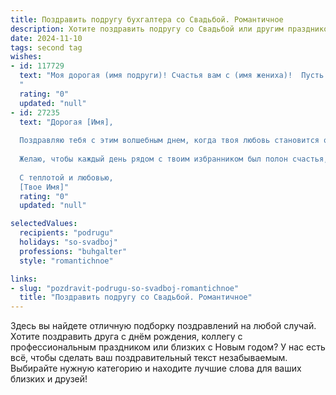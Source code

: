 ```yaml
---
title: Поздравить подругу бухгалтера со Свадьбой. Романтичное
description: Хотите поздравить подругу со Свадьбой или другим праздником? Наш ИИ создаст незабываемое поздравление, а вы обязательно выделитесь среди других.  
date: 2024-11-10
tags: second tag
wishes:
- id: 117729
  text: "Моя дорогая (имя подруги)! Счастья вам с (имя жениха)!  Пусть ваша жизнь будет такой же яркой и неповторимой, как ваша любовь.  Пусть семейный бюджет всегда будет в процветании,  а вы – всегда будете окружены теплом, заботой и нежностью.  Пусть каждый день вашей совместной жизни будет наполнен радостью и счастьем, как  идеально сбалансированный отчет!  Поздравляю с этим прекрасным событием! Горечь расставания с девичьей жизнью пусть затмят сладость совместного будущего!  Будьте счастливы!
  "
  rating: "0"
  updated: "null"
- id: 27235
  text: "Дорогая [Имя],
  
  Поздравляю тебя с этим волшебным днем, когда твоя любовь становится официальной! Пусть ваш союз будет наполнен не только радостью и страстью, но и мудростью, которую ты так умело применяешь в своей профессии. Бухгалтерские принципы точности и внимания к деталям станут отличным фундаментом для вашей семейной жизни.
  
  Желаю, чтобы каждый день рядом с твоим избранником был полон счастья, а каждый вечер завершался теплыми объятиями. Пусть ваша любовь будет такой же неизменной, как самая верная валюта, и такой же прочной, как самые надежные инвестиции.
  
  С теплотой и любовью,
  [Твое Имя]"
  rating: "0"
  updated: "null"

selectedValues:
  recipients: "podrugu"
  holidays: "so-svadboj"
  professions: "buhgalter"
  style: "romantichnoe"

links:
- slug: "pozdravit-podrugu-so-svadboj-romantichnoe"
  title: "Поздравить подругу со Свадьбой. Романтичное"
---
```


Здесь вы найдете отличную подборку поздравлений на любой случай.
Хотите поздравить друга с днём рождения, коллегу с профессиональным праздником или близких с Новым годом? У нас есть всё, чтобы сделать ваш поздравительный текст незабываемым. Выбирайте нужную категорию и находите лучшие слова для ваших близких и друзей!
